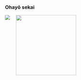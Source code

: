 ### Ohayō sekai

<div style="display: flex; gap: 20px;">
  <picture>
    <source
      srcset="https://github-readme-stats.vercel.app/api?username=Wkyouma&show_icons=true&theme=dark"
      media="(prefers-color-scheme: dark)"
    />
    <source
      srcset="https://github-readme-stats.vercel.app/api?username=Wkyouma&show_icons=true&theme=dark"
      media="(prefers-color-scheme: purple), (prefers-color-scheme: no-preference)"
    />
    <img src="https://github-readme-stats.vercel.app/api?username=Wkyouma&show_icons=true&theme=dark" />
  </picture>

  <a href="https://github.com/Wkyouma/convoychat">
    <img height=200 
    src="https://github-readme-stats.vercel.app/api/top-langs?username=Wkyouma&layout=compact&langs_count=8&card_width=320&theme=dark" />
  </a>
</div>
